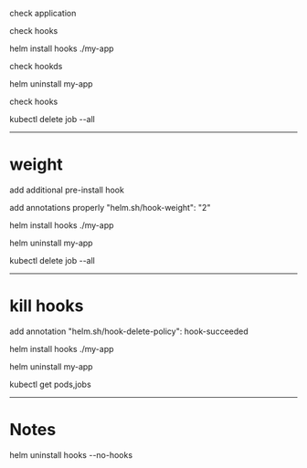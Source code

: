 
check application

check hooks

helm install hooks ./my-app 

check hookds

helm uninstall my-app

check hooks

kubectl delete job --all

---

# weight

add additional pre-install hook

add annotations properly
    "helm.sh/hook-weight": "2"

helm install hooks ./my-app 

helm uninstall my-app

kubectl delete job --all

---

# kill hooks

add annotation
    "helm.sh/hook-delete-policy": hook-succeeded

helm install hooks ./my-app 

helm uninstall my-app

kubectl get pods,jobs



---

# Notes
helm uninstall hooks --no-hooks

